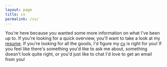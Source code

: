 ```yaml
---
layout: page
title: cv
permalink: /cv/
---
```


You're here because you wanted some more information on what I've been up to. If you're looking for a quick overview, you'll want to take a look at my [resume](https://github.com/arnaibatta/aranibatta). If you're looking for all the goods, I'd figure my [cv]() is right for you! If you feel like there's something you'd like to ask me about, something doesn't look quite right, or you'd just like to chat I'd love to get an email from you!